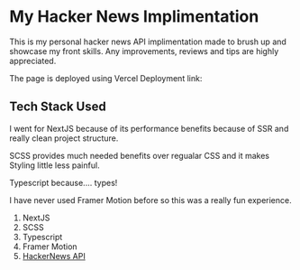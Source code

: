 # My Hacker News Implimentation

This is my personal hacker news API implimentation made to brush up  and showcase my front skills. Any improvements, reviews and tips are highly appreciated.

The page is deployed using Vercel
Deployment link:

## Tech Stack Used
I went for NextJS because of its performance benefits because of SSR and really clean project structure.

SCSS provides much needed benefits over regualar CSS and it makes Styling little less painful.

Typescript because.... types!

I have never used Framer Motion before so this was a really fun experience.
1. NextJS
2. SCSS
3. Typescript
4. Framer Motion
5. [HackerNews API](https://github.com/HackerNews/API)

